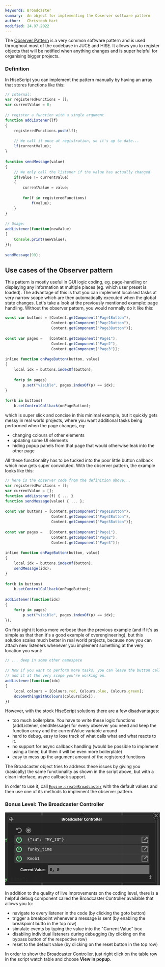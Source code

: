```yaml
---
keywords: Broadcaster
summary:  An object for implementing the Observer software pattern
author:   Christoph Hart
modified: 24.07.2022
---
```

  
The [Observer Pattern](https://en.wikipedia.org/wiki/Observer_pattern) is a very common software pattern and is used throughout most of the codebase in JUCE and HISE. It allows you to register objects that will be notified when anything changes and is super helpful for organising bigger projects.

### Definition

In HiseScript you can implement the pattern manually by having an array that stores functions like this:

```javascript
// Internal: 
var registeredFunctions = [];
var currentValue = 0;

// register a function with a single argument
function addListener(lf)
{
	registeredFunctions.push(lf);
	
	// We call it once at registration, so it's up to date...
	lf(currentValue);
}

function sendMessage(value)
{
	// We only call the listener if the value has actually changed
	if(value != currentValue)
	{
		currentValue = value;

		for(f in registeredFunctions)
			f(value);
	}
}

// Usage:
addListener(function(newValue)
{
	Console.print(newValue);
});

sendMessage(90);
```

## Use cases of the Observer pattern

This pattern is mostly useful in GUI logic coding, eg. page-handling or displaying any information at multiple places (eg. which user preset is loaded). The advantage of this is that you can implement localised tasks at very narrow scope which are then automatically executed when the global state changes. Let's take a look at the previously mentioned example: page handling. Without the observer pattern, you would normally do it like this:

```javascript
const var buttons = [Content.getComponent("Page1Button"),
                     Content.getComponent("Page2Button"),
                     Content.getComponent("Page3Button")];

const var pages =   [Content.getComponent("Page1"),
                     Content.getComponent("Page2"),
                     Content.getComponent("Page3")];

inline function onPageButton(button, value)
{
	local idx = buttons.indexOf(button);
	
	for(p in pages)
		p.set("visible", pages.indexOf(p) == idx);
}

for(b in buttons)
	b.setControlCallback(onPageButton);         
```

which is super slick and concise in this minimal example, but it quickly gets messy in real world projects, where you want additional tasks being performed when the page changes, eg:

- changing colours of other elements
- updating some UI elements
- hiding popup panels from that page that would otherwise leak into the other page

All these functionality has to be tucked into the poor little button callback which now gets super convoluted. With the observer pattern, the example looks like this:

```javascript
// here is the observer code from the definition above...
var registeredFunctions = [];
var currentValue = [];
function addListener(f) { ... }
function sendMessage(value) { ... };

const var buttons = [Content.getComponent("Page1Button"),
                     Content.getComponent("Page2Button"),
                     Content.getComponent("Page3Button")];

const var pages =   [Content.getComponent("Page1"),
                     Content.getComponent("Page2"),
                     Content.getComponent("Page3")];

inline function onPageButton(button, value)
{
	local idx = buttons.indexOf(button);
	sendMessage(idx);
}

for(b in buttons)
	b.setControlCallback(onPageButton);         
	
addListener(function(idx)
{
	for(p in pages)
		p.set("visible", pages.indexOf(p) == idx);
});
```

On first sight it looks more verbose than the previous example (and if it's as simple as that then it's a good example of overengineering), but this solution scales much better in real world projects, because now you can attach new listeners whenever you implement something at the very location you want:

```javascript
// ... deep in some other namespace

// Now if you want to perform more tasks, you can leave the button callback alone and
// add it at the very scope you're working on.
addListener(function(idx)
{
	local colours = [Colours.red, Colours.blue, Colours.green];
	doSomethingWithColours(colours[idx]);
})
```

However, with the stock HiseScript solutions there are a few disadvantages:

- too much boilerplate. You have to write these logic functions (addListener, sendMessage) for every observer you need and keep the function array and the currentValue variable around
- hard to debug, easy to lose track of what calls what and what reacts to it.
- no support for async callback handling (would be possible to implement using a timer, but then it will be even more boilerplate)
- easy to mess up the argument amount of the registered functions

The Broadcaster object tries to address these issues by giving you (basically) the same functionality as shown in the script above, but with a clean interface, async callback support.

In order to use it, call [`Engine.createBroadcaster`](/scripting/scripting-api/engine#createbroadcaster) with the default values and then use one of its methods to implement the observer pattern.

### Bonus Level: The Broadcaster Controller

![bc](/images/custom/broadcaster_controller.png)

In addition to the quality of live improvements on the coding level, there is a helpful debug component called the Broadcaster Controller available that allows you to:

- navigate to every listener in the code (by clicking the goto button)
- trigger a breakpoint whenever a message is sent (by enabling the breakpoint butto in the top row)
- simulate events by typing the value into the "Current Value" box
- disabling individual listeners during debugging (by clicking on the bypass button of the respective row)
- reset to the default value (by clicking on the reset button in the top row)

In order to show the Broadcaster Controller, just right click on the table row in the script watch table and choose **View in popup**.
